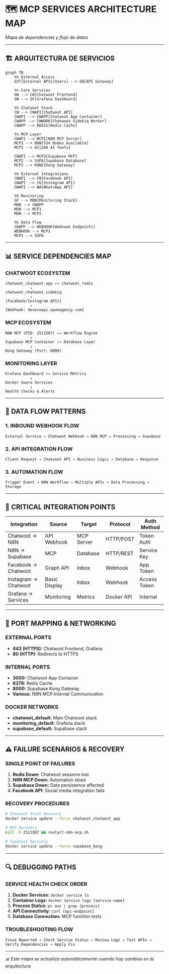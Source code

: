 # 🗺️ **MCP SERVICES ARCHITECTURE MAP**
*Mapa de dependencias y flujo de datos*

---

## 🏗️ **ARQUITECTURA DE SERVICIOS**

```mermaid
graph TB
    %% External Access
    EXT[External APIs/Users] --> GW[API Gateway]
    
    %% Core Services
    GW --> CW[Chatwoot Frontend]
    GW --> GF[Grafana Dashboard]
    
    %% Chatwoot Stack
    CW --> CWAPI[Chatwoot API]
    CWAPI --> CWAPP[Chatwoot App Container]
    CWAPP --> CWWORK[Chatwoot Sidekiq Worker]
    CWAPP --> REDIS[Redis Cache]
    
    %% MCP Layer
    CWAPI --> MCP1[N8N MCP Server]
    MCP1 --> N8N[534 Nodes Available]
    MCP1 --> AI[268 AI Tools]
    
    CWAPI --> MCP2[Supabase MCP]
    MCP2 --> SUPA[Supabase Database]
    MCP2 --> KONG[Kong Gateway]
    
    %% External Integrations
    CWAPI --> FB[Facebook API]
    CWAPI --> IG[Instagram API]
    CWAPI --> WA[WhatsApp API]
    
    %% Monitoring
    GF --> MON[Monitoring Stack]
    MON --> CWAPP
    MON --> MCP1
    MON --> MCP2
    
    %% Data Flow
    CWAPP --> WEBHOOK[Webhook Endpoints]
    WEBHOOK --> MCP1
    MCP1 --> SUPA
```

---

## 📊 **SERVICE DEPENDENCIES MAP**

### **CHATWOOT ECOSYSTEM**
```
chatwoot_chatwoot_app ←→ chatwoot_redis
           ↓
chatwoot_chatwoot_sidekiq
           ↓
[Facebook/Instagram APIs]
           ↓
[Webhook: devevoapi.opemagency.com]
```

### **MCP ECOSYSTEM**
```
N8N MCP (PID: 2511507) ←→ Workflow Engine
           ↓
Supabase MCP Container ←→ Database Layer
           ↓
Kong Gateway (Port: 8000)
```

### **MONITORING LAYER**
```
Grafana Dashboard ←→ Service Metrics
           ↓
Docker Swarm Services
           ↓
Health Checks & Alerts
```

---

## 🔄 **DATA FLOW PATTERNS**

### **1. INBOUND WEBHOOK FLOW**
```
External Service → Chatwoot Webhook → N8N MCP → Processing → Supabase
```

### **2. API INTEGRATION FLOW**
```
Client Request → Chatwoot API → Business Logic → Database → Response
```

### **3. AUTOMATION FLOW**
```
Trigger Event → N8N Workflow → Multiple APIs → Data Processing → Storage
```

---

## 🎯 **CRITICAL INTEGRATION POINTS**

| Integration | Source | Target | Protocol | Auth Method |
|-------------|--------|---------|----------|-------------|
| Chatwoot → N8N | API Webhook | MCP Server | HTTP/POST | Token Auth |
| N8N → Supabase | MCP | Database | HTTP/REST | Service Key |
| Facebook → Chatwoot | Graph API | Inbox | Webhook | App Token |
| Instagram → Chatwoot | Basic Display | Inbox | Webhook | Access Token |
| Grafana → Services | Monitoring | Metrics | Docker API | Internal |

---

## 📍 **PORT MAPPING & NETWORKING**

### **EXTERNAL PORTS**
- **443 (HTTPS):** Chatwoot Frontend, Grafana
- **80 (HTTP):** Redirects to HTTPS

### **INTERNAL PORTS**
- **3000:** Chatwoot App Container
- **6379:** Redis Cache
- **8000:** Supabase Kong Gateway
- **Various:** N8N MCP Internal Communication

### **DOCKER NETWORKS**
- **chatwoot_default:** Main Chatwoot stack
- **monitoring_default:** Grafana stack  
- **supabase_default:** Supabase stack

---

## ⚠️ **FAILURE SCENARIOS & RECOVERY**

### **SINGLE POINT OF FAILURES**
1. **Redis Down:** Chatwoot sessions lost
2. **N8N MCP Down:** Automation stops
3. **Supabase Down:** Data persistence affected
4. **Facebook API:** Social media integration fails

### **RECOVERY PROCEDURES**
```bash
# Chatwoot Stack Recovery
docker service update --force chatwoot_chatwoot_app

# MCP Recovery  
kill -9 2511507 && restart-n8n-mcp.sh

# Supabase Recovery
docker service update --force supabase_kong
```

---

## 🔍 **DEBUGGING PATHS**

### **SERVICE HEALTH CHECK ORDER**
1. **Docker Services:** `docker service ls`
2. **Container Logs:** `docker service logs [service-name]`  
3. **Process Status:** `ps aux | grep [process]`
4. **API Connectivity:** `curl [api-endpoint]`
5. **Database Connection:** MCP function tests

### **TROUBLESHOOTING FLOW**
```
Issue Reported → Check Service Status → Review Logs → Test APIs → Verify Dependencies → Apply Fix
```

---

*📊 Este mapa se actualiza automáticamente cuando hay cambios en la arquitectura*